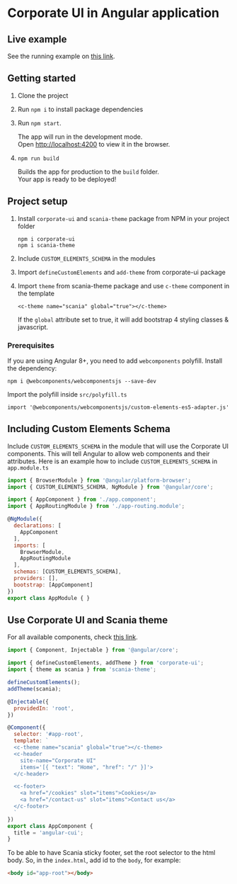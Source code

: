 # Corporate UI in Angular application

## Live example

See the running example on [this link](https://scania.github.io/corporate-ui-angular/).

## Getting started

1. Clone the project
2. Run `npm i` to install package dependencies
3. Run `npm start`. 

   The app will run in the development mode.<br>
   Open [http://localhost:4200](http://localhost:4200) to view it in the browser.

4. `npm run build`

   Builds the app for production to the `build` folder.<br>
   Your app is ready to be deployed!


## Project setup

1. Install `corporate-ui` and `scania-theme` package from NPM in your project folder

   ```
   npm i corporate-ui
   npm i scania-theme
   ```
2. Include `CUSTOM_ELEMENTS_SCHEMA` in the modules
3. Import `defineCustomElements` and `add-theme` from corporate-ui package
4. Import `theme` from scania-theme package and use `c-theme` component in the template

   ```<c-theme name="scania" global="true"></c-theme>```
   
   If the `global` attribute set to true, it will add bootstrap 4 styling classes & javascript.

### Prerequisites

If you are using Angular 8+, you need to add `webcomponents` polyfill. Install the dependency:

`npm i @webcomponents/webcomponentsjs --save-dev`

Import the polyfill inside `src/polyfill.ts`

`import '@webcomponents/webcomponentsjs/custom-elements-es5-adapter.js'`


## Including Custom Elements Schema

Include `CUSTOM_ELEMENTS_SCHEMA` in the module that will use the Corporate UI components. This will tell Angular to allow web components and their attributes. Here is an example how to include `CUSTOM_ELEMENTS_SCHEMA` in `app.module.ts`

```js
import { BrowserModule } from '@angular/platform-browser';
import { CUSTOM_ELEMENTS_SCHEMA, NgModule } from '@angular/core';

import { AppComponent } from './app.component';
import { AppRoutingModule } from './app-routing.module';

@NgModule({
  declarations: [
    AppComponent
  ],
  imports: [
    BrowserModule,
    AppRoutingModule
  ],
  schemas: [CUSTOM_ELEMENTS_SCHEMA],
  providers: [],
  bootstrap: [AppComponent]
})
export class AppModule { }

```


## Use Corporate UI and Scania theme

For all available components, check [this link](https://scania.github.io/corporate-ui-site/).

```js
import { Component, Injectable } from '@angular/core';

import { defineCustomElements, addTheme } from 'corporate-ui';
import { theme as scania } from 'scania-theme'; 

defineCustomElements();
addTheme(scania);

@Injectable({
  providedIn: 'root',
})

@Component({
  selector: '#app-root',
  template: `
  <c-theme name="scania" global="true"></c-theme>
  <c-header
    site-name="Corporate UI"
    items='[{ "text": "Home", "href": "/" }]'>
  </c-header>

  <c-footer>
    <a href="/cookies" slot="items">Cookies</a>
    <a href="/contact-us" slot="items">Contact us</a>
  </c-footer>
  `
})
export class AppComponent {
  title = 'angular-cui';
}

```

To be able to have Scania sticky footer, set the root selector to the html body. So, in the `index.html`, add id to the `body`, for example:
```html
<body id="app-root"></body>
```
